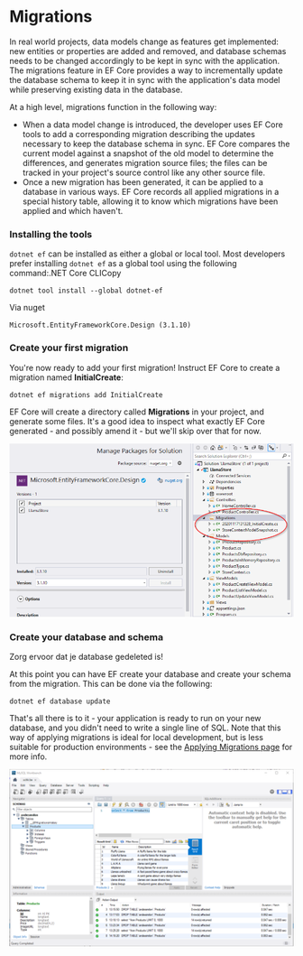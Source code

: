 # Migrations

In real world projects, data models change as features get implemented: new entities or properties are added and removed, and database schemas needs to be changed accordingly to be kept in sync with the application. The migrations feature in EF Core provides a way to incrementally update the database schema to keep it in sync with the application's data model while preserving existing data in the database.

At a high level, migrations function in the following way:

* When a data model change is introduced, the developer uses EF Core tools to add a corresponding migration describing the updates necessary to keep the database schema in sync. EF Core compares the current model against a snapshot of the old model to determine the differences, and generates migration source files; the files can be tracked in your project's source control like any other source file.
* Once a new migration has been generated, it can be applied to a database in various ways. EF Core records all applied migrations in a special history table, allowing it to know which migrations have been applied and which haven't.

### Installing the tools

`dotnet ef` can be installed as either a global or local tool. Most developers prefer installing `dotnet ef` as a global tool using the following command:.NET Core CLICopy

```text
dotnet tool install --global dotnet-ef
```

Via nuget

```text
Microsoft.EntityFrameworkCore.Design (3.1.10)
```

### Create your first migration

You're now ready to add your first migration! Instruct EF Core to create a migration named **InitialCreate**:

```text
dotnet ef migrations add InitialCreate
```

EF Core will create a directory called **Migrations** in your project, and generate some files. It's a good idea to inspect what exactly EF Core generated - and possibly amend it - but we'll skip over that for now.

![](../.gitbook/assets/image%20%2883%29.png)

### Create your database and schema

Zorg ervoor dat je database gedeleted is!

At this point you can have EF create your database and create your schema from the migration. This can be done via the following:

```text
dotnet ef database update
```

That's all there is to it - your application is ready to run on your new database, and you didn't need to write a single line of SQL. Note that this way of applying migrations is ideal for local development, but is less suitable for production environments - see the [Applying Migrations page](https://docs.microsoft.com/en-us/ef/core/managing-schemas/migrations/applying) for more info.

![](../.gitbook/assets/image%20%2882%29.png)



